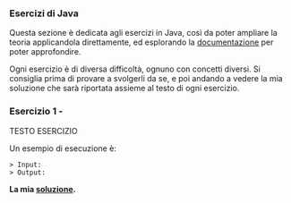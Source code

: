 ### Esercizi di Java
Questa sezione è dedicata agli esercizi in Java, così da poter ampliare la teoria applicandola direttamente, ed esplorando la [documentazione](https://devdocs.io/openjdk~18/java.base/module-summary) per poter approfondire.

Ogni esercizio è di diversa difficoltà, ognuno con concetti diversi.
Si consiglia prima di provare a svolgerli da se, e poi andando a vedere la mia soluzione che sarà riportata assieme al testo di ogni esercizio.


### Esercizio 1 - 
TESTO ESERCIZIO

Un esempio di esecuzione è:
```
> Input:
> Output:
```

**La mia [soluzione](ESERCIZIO1.java).**